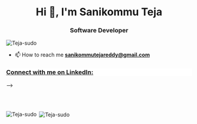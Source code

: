 <!-- [![MasterHead](https://drive.google.com/file/d/1Xb0sFW0Ok6pDCIT4iB6atX7NIR5EQCRe/view?usp=sharing)](https://github.com/Teja-sudo) -->
<h1 align="center">Hi 👋, I'm Sanikommu Teja</h1>
<h3 align="center">Software Developer</h3>

<p align="left"> <img src="https://camo.githubusercontent.com/fad467cdc0a07cca1765ae3f2bb1ab39d79802cdfe1d56f647fcf3dfd16c7591/68747470733a2f2f6b6f6d617265762e636f6d2f67687076632f3f757365726e616d653d54656a612d7375646f" alt="Teja-sudo" /> </p>
<!--<img align="right" alt="Coding" width="400" src="https://cdn.dribbble.com/users/2646423/screenshots/5507196/computer.gif">-->
<!-- - 👨‍💻 You can also check out my portfolio at [https://github.com/Teja-sudo] -->

- 📫 How to reach me **sanikommutejareddy@gmail.com**



<h3 align="left"  style="background-color:white;"><a href="https://linkedin.com/in/sanikommuteja/" target="blank"> Connect with me on LinkedIn: </a></h3>
<!-- <p align="left">
<!-- <a href="https://twitter.com/teja_sanikommu" target="blank"><img align="center" src="https://cdn.jsdelivr.net/npm/simple-icons@3.0.1/icons/twitter.svg" alt="Teja" height="30" width="40"  /></a> -->



<!-- <a href="https://instagram.com/sanikommu.teja/" target="blank"><img align="center" src="https://cdn.jsdelivr.net/npm/simple-icons@3.0.1/icons/instagram.svg" alt="sanikommu.teja/" height="30" width="40"/></a> -->

</p> -->

<br/><br/>
<p><span><img align="left" src="https://github-readme-stats.vercel.app/api/top-langs/?username=Teja-sudo&layout=compact" alt="Teja-sudo" /></span>

<span>&nbsp;<img align="center" src="https://github-readme-stats.vercel.app/api?username=teja-sudo&show_icons=true" alt="Teja-sudo" /></span></p>





